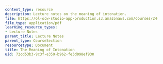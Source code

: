 ```yaml
---
content_type: resource
description: Lecture notes on the meaning of intonation.
file: https://ol-ocw-studio-app-production.s3.amazonaws.com/courses/24-910-topics-in-linguistic-theory-laboratory-phonology-spring-2007/72cd53b39c3fe350b962fe3d098ef930_lec8_focus.pdf
file_type: application/pdf
learning_resource_types:
- Lecture Notes
parent_title: Lecture Notes
parent_type: CourseSection
resourcetype: Document
title: The Meaning of Intonation
uid: 72cd53b3-9c3f-e350-b962-fe3d098ef930
---
```

